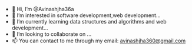 - 👋 Hi, I’m @Avinashjha36a
- 👀 I’m interested in software development,web development...
- 🌱 I’m currently learning data structures and algorithms and web development...
- 💞️ I’m looking to collaborate on ...
- 📫 You can contact to me through my email: avinashjha360@gmail.com

<!---
Avinashjha360 is a ✨ special ✨ repository because its `README.md` (this file) appears on your GitHub profile.
You can click the Preview link to take a look at your changes.
--->
